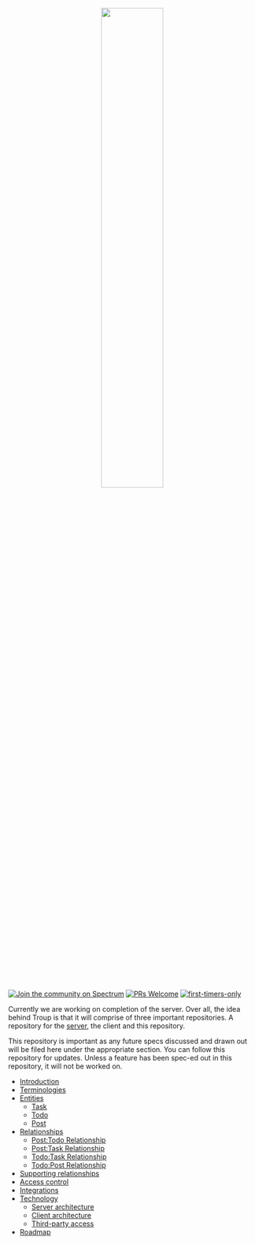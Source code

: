 <p align="center"><a href="https://troup.io" target="_blank"><img src="https://github.com/troup-io/troup-assets/blob/master/banner/logo-light-slim-tag.jpg?raw=true" width="50%" align="center" style="border-radius: 10px" /></a></p>

<p>&nbsp;</p>

[![Join the community on Spectrum](https://withspectrum.github.io/badge/badge.svg)](https://spectrum.chat/troup) [![PRs Welcome](https://img.shields.io/badge/PRs-welcome-brightgreen.svg?style=flat)](http://makeapullrequest.com) [![first-timers-only](https://img.shields.io/badge/first--timers--only-friendly-blue.svg?style=flat)](https://www.firsttimersonly.com/)

Currently we are working on completion of the server. Over all, the idea behind Troup is that it will comprise of three important repositories. A repository for the [server](https://github.com/troup-io/troup-server), the client and this repository.

This repository is important as any future specs discussed and drawn out will be filed here under the appropriate section. You can follow this repository for updates. Unless a feature has been spec-ed out in this repository, it will not be worked on.

- [Introduction](#)
- [Terminologies](#)
- [Entities](#)
  - [Task](#)
  - [Todo](#)
  - [Post](#)
- [Relationships](#)
  - [Post:Todo Relationship](#)
  - [Post:Task Relationship](#)
  - [Todo:Task Relationship](#)
  - [Todo:Post Relationship](#)
- [Supporting relationships](#)
- [Access control](#)
- [Integrations](#)
- [Technology](#)
  - [Server architecture](#)
  - [Client architecture](#)
  - [Third-party access](#)
- [Roadmap](#)
